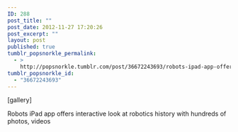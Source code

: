 ```yaml
---
ID: 288
post_title: ""
post_date: 2012-11-27 17:20:26
post_excerpt: ""
layout: post
published: true
tumblr_popsnorkle_permalink:
  - >
    http://popsnorkle.tumblr.com/post/36672243693/robots-ipad-app-offers-interactive-look-at
tumblr_popsnorkle_id:
  - "36672243693"
---
```

[gallery]
<p>Robots iPad app offers interactive look at robotics history with hundreds of photos, videos</p>